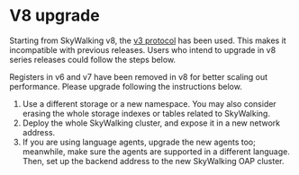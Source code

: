 # V8 upgrade
Starting from SkyWalking v8, the [v3 protocol](../api/trace-data-protocol-v3.md) has been used. This makes it incompatible with previous releases.
Users who intend to upgrade in v8 series releases could follow the steps below.


Registers in v6 and v7 have been removed in v8 for better scaling out performance. Please upgrade following the instructions below.
1. Use a different storage or a new namespace. You may also consider erasing the whole storage indexes or tables related to SkyWalking.
2. Deploy the whole SkyWalking cluster, and expose it in a new network address.
3. If you are using language agents, upgrade the new agents too; meanwhile, make sure the agents are supported in a different language.
Then, set up the backend address to the new SkyWalking OAP cluster.
